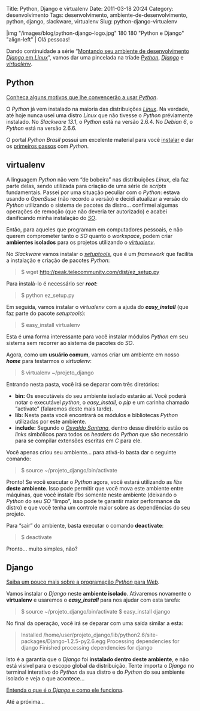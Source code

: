 Title: Python, Django e virtualenv
Date: 2011-03-18 20:24
Category: desenvolvimento
Tags: desenvolvimento, ambiente-de-desenvolvimento, python, django, slackware, virtualenv
Slug: python-django-virtualenv


|img "/images/blog/python-django-logo.jpg" 180 180 "Python e Django" "align-left" | Olá pessoas!

Dando continuidade a série “[Montando seu ambiente de desenvolvimento
*Django* em *Linux*][]”, vamos dar uma pincelada na tríade [*Python*][],
[*Django*][] e [*virtualenv*][].


Python
------

[Conheça alguns motivos que lhe convencerão a usar *Python*][].

O *Python* já vem instalado na maioria das distribuições [*Linux*][]. Na
verdade, até hoje nunca usei uma distro *Linux* que não tivesse o
*Python* préviamente instalado. No *Slackware 13.1*, o *Python* está na
versão 2.6.4. No *Debian 6*, o *Python* está na versão 2.6.6.

<!-- PELICAN_END_SUMMARY -->

O portal *Python Brasil* possui um excelente material para você
[instalar][] e dar os [primeiros passos][] com *Python*.


virtualenv
----------

A linguagem *Python* não vem “de bobeira” nas distribuições *Linux*, ela
faz parte delas, sendo utilizada para criação de uma série de *scripts*
fundamentais. Passei por uma situação peculiar com o *Python*: estava
usando o *OpenSuse* (não recordo a versão) e decidi atualizar a versão
do *Python* utilizando o sistema de pacotes da distro… confirmei algumas
operações de remoção (que não deveria ter autorizado) e acabei
danificando minha instalação do [*SO*][].

Então, para aqueles que programam em computadores pessoais, e não querem
comprometer tanto o *SO* quanto o *workspace*, podem criar **ambientes
isolados** para os projetos utilizando o [*virtualenv*][1].

No *Slackware* vamos instalar o [*setuptools*][], que é um *framework*
que facilita a instalação e criação de pacotes *Python*:

> $ wget http://peak.telecommunity.com/dist/ez_setup.py

Para instalá-lo é necessário ser ***root***:

> $ python ez_setup.py

Em seguida, vamos instalar o *virtualenv* com a ajuda do
***easy_install*** (que faz parte do pacote *setuptools*):

> $ easy_install virtualenv

Esta é uma forma interessante para você instalar módulos *Python* em seu
sistema sem recorrer ao sistema de pacotes do *SO*.

Agora, como um **usuário comum**, vamos criar um ambiente em nosso
***home*** para testarmos o *virtualenv*:

> $ virtualenv ~/projeto_django

Entrando nesta pasta, você irá se deparar com três diretórios:

* **bin:** Os executáveis do seu ambiente isolado estarão aí. Você
    poderá notar o executável *python*, o *easy_install*, o *pip* e
    um carinha chamado “activate” (falaremos deste mais tarde).
* **lib:** Nesta pasta você encontrará os módulos e bibliotecas
    *Python* utilizadas por este ambiente.
* **include:** Segundo o [*Osvaldo Santana*][], dentro desse diretório
    estão os *links* simbólicos para todos os *headers* do *Python* que
    são necessário para se compilar extensões escritas em *C* para ele.

Você apenas criou seu ambiente… para ativá-lo basta dar o seguinte
comando:

> $ source ~/projeto_django/bin/activate

Pronto! Se você executar o *Python* agora, você estará utilizando as
*libs* **deste ambiente**. Isso pode permitir que você mova este
ambiente entre máquinas, que você instale *libs* somente neste ambiente
(deixando o *Python* do seu *SO* “limpo”, isso pode te garantir maior
performance da distro) e que você tenha um controle maior sobre as
dependências do seu projeto.

Para “sair” do ambiente, basta executar o comando **deactivate**:

> $ deactivate

Pronto… muito simples, não?


Django
------

[Saiba um pouco mais sobre a programação *Python* para *Web*][].

Vamos instalar o *Django* neste **ambiente isolado**. Ativaremos
novamente o **virtualenv** e usaremos o ***easy_install*** para nos
ajudar com esta tarefa:

> $ source ~/projeto_django/bin/activate $ easy_install django

No final da operação, você irá se deparar com uma saída similar a esta:

> Installed /home/user/projeto_django/lib/python2.6/site-packages/Django-1.2.5-py2.6.egg Processing dependencies for django Finished processing dependencies for django

Isto é a garantia que o *Django* foi **instalado dentro deste
ambiente**, e não está visível para o escopo global da distribuição.
Tente importa o *Django* no terminal interativo do *Python* da sua
distro e do *Python* do seu ambiente isolado e veja o que acontece…

[Entenda o que é o *Django* e como ele funciona][].

Até a próxima…


  [Montando seu ambiente de desenvolvimento *Django* em *Linux*]: |filename|/montando-seu-ambiente-de-desenvolvimento-django-no-linux.md
    "Montando seu ambiente de desenvolvimento Django em Linux"
  [*Python*]: |filename|/tag/python.html
    "Leia mais sobre Python"
  [*Django*]: |filename|/tag/django.html
    "Leia mais sobre Django"
  [*virtualenv*]: |filename|/tag/virtualenv.html
    "Leia mais sobre Virtualenv"
  [Conheça alguns motivos que lhe convencerão a usar *Python*]: http://www.profissionaisti.com.br/2009/01/10-motivos-para-voce-aprender-a-programar-em-python/
    "10 motivos para se usar Python"
  [*Linux*]: |filename|/tag/linux.html "Leia mais sobre Linux"
  [instalar]: http://www.python.org.br/wiki/InicieSe
    "Inicie-se no Python"
  [primeiros passos]: http://www.python.org.br/wiki/AprendaMais
    "Aprenda mais sobre Python"
  [*SO*]: |filename|/tag/sistemas-operacionais.html
    "Leia mais sobre Sistemas Operacionais"
  [1]: http://pypi.python.org/pypi/virtualenv
    "Virtual Python Environment Builder"
  [*setuptools*]: http://pypi.python.org/pypi/setuptools
    "Download, build, install, upgrade, and uninstall Python packages"
  [*Osvaldo Santana*]: http://blog.triveos.com.br/2008/03/03/ambiente-isolado-para-python-com-virtualenv/
    "Ambiente Isolado para Python com virtualenv"
  [Saiba um pouco mais sobre a programação *Python* para *Web*]: http://www.profissionaisti.com.br/2009/02/programando-python-para-a-web/
    "Programando Python para Web"
  [Entenda o que é o *Django* e como ele funciona]: http://www.profissionaisti.com.br/2009/04/entendendo-o-django/
    "Entendendo o Django"
